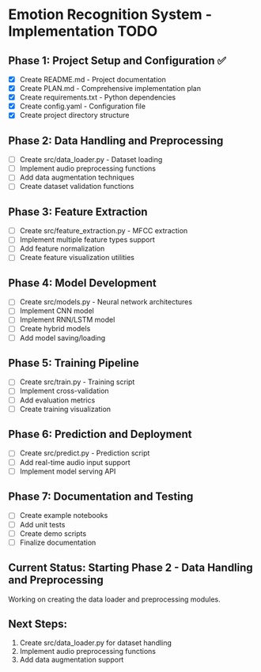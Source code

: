 # Emotion Recognition System - Implementation TODO

## Phase 1: Project Setup and Configuration ✅
- [x] Create README.md - Project documentation
- [x] Create PLAN.md - Comprehensive implementation plan
- [x] Create requirements.txt - Python dependencies
- [x] Create config.yaml - Configuration file
- [x] Create project directory structure

## Phase 2: Data Handling and Preprocessing
- [ ] Create src/data_loader.py - Dataset loading
- [ ] Implement audio preprocessing functions
- [ ] Add data augmentation techniques
- [ ] Create dataset validation functions

## Phase 3: Feature Extraction
- [ ] Create src/feature_extraction.py - MFCC extraction
- [ ] Implement multiple feature types support
- [ ] Add feature normalization
- [ ] Create feature visualization utilities

## Phase 4: Model Development
- [ ] Create src/models.py - Neural network architectures
- [ ] Implement CNN model
- [ ] Implement RNN/LSTM model
- [ ] Create hybrid models
- [ ] Add model saving/loading

## Phase 5: Training Pipeline
- [ ] Create src/train.py - Training script
- [ ] Implement cross-validation
- [ ] Add evaluation metrics
- [ ] Create training visualization

## Phase 6: Prediction and Deployment
- [ ] Create src/predict.py - Prediction script
- [ ] Add real-time audio input support
- [ ] Implement model serving API

## Phase 7: Documentation and Testing
- [ ] Create example notebooks
- [ ] Add unit tests
- [ ] Create demo scripts
- [ ] Finalize documentation

## Current Status: Starting Phase 2 - Data Handling and Preprocessing
Working on creating the data loader and preprocessing modules.

## Next Steps:
1. Create src/data_loader.py for dataset handling
2. Implement audio preprocessing functions
3. Add data augmentation support

